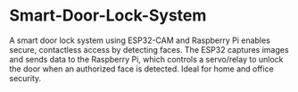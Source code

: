 # Smart-Door-Lock-System
A smart door lock system using ESP32-CAM and Raspberry Pi enables secure, contactless access by detecting faces. The ESP32 captures images and sends data to the Raspberry Pi, which controls a servo/relay to unlock the door when an authorized face is detected. Ideal for home and office security.

